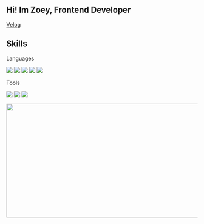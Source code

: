 

<h2>Hi! Im Zoey, Frontend Developer </h2>

[Velog](https://velog.io/@zivivle)

<h2>Skills</h2>

<h7>Languages</h7>
<p>
  <img src="https://img.shields.io/badge/JavaScript-F7DF1E?style=for-the-badge&logo=JavaScript&logoColor=white">
  <img src="https://img.shields.io/badge/typescript-3178C6?style=for-the-badge&logo=typescript&logoColor=black">
  <img src="https://img.shields.io/badge/react-61DAFB?style=for-the-badge&logo=react&logoColor=white">
  <img src="https://img.shields.io/badge/nextjs-000000?style=for-the-badge&logo=nextdotjs&logoColor=white">
  <img src="https://img.shields.io/badge/ReactNative-262261?style=for-the-badge&logo=react&logoColor=white">
</p>

<h7>Tools</h7>
<p>
  <img src="https://img.shields.io/badge/figma-F24E1E?style=for-the-badge&logo=figma&logoColor=white">
  <img src="https://img.shields.io/badge/visualstudiocode-007ACC?style=for-the-badge&logo=visualstudiocode&logoColor=white">
  <img src="https://img.shields.io/badge/jira-0052CC?style=for-the-badge&logo=jira&logoColor=white">
</p>
<a href="https://github.com/devxb/gitanimals">
  <img src="https://render.gitanimals.org/lines/{zivivle}?pet-id=1" width="1800" height="300"/>
</a>

